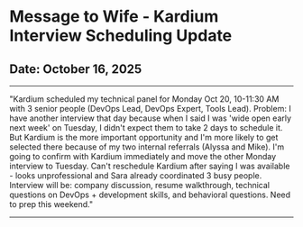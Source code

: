 # Message to Wife - Kardium Interview Scheduling Update
## Date: October 16, 2025

---

"Kardium scheduled my technical panel for Monday Oct 20, 10-11:30 AM with 3 senior people (DevOps Lead, DevOps Expert, Tools Lead). Problem: I have another interview that day because when I said I was 'wide open early next week' on Tuesday, I didn't expect them to take 2 days to schedule it. But Kardium is the more important opportunity and I'm more likely to get selected there because of my two internal referrals (Alyssa and Mike). I'm going to confirm with Kardium immediately and move the other Monday interview to Tuesday. Can't reschedule Kardium after saying I was available - looks unprofessional and Sara already coordinated 3 busy people. Interview will be: company discussion, resume walkthrough, technical questions on DevOps + development skills, and behavioral questions. Need to prep this weekend."

---

